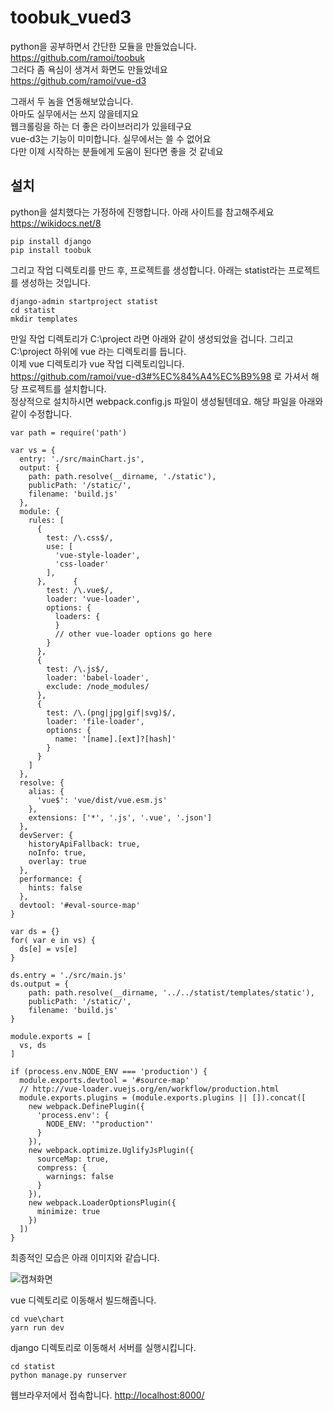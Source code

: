 # toobuk_vued3
python을 공부하면서 간단한 모듈을 만들었습니다.  
https://github.com/ramoi/toobuk  
그러다 좀 욕심이 생겨서 화면도 만들었네요  
https://github.com/ramoi/vue-d3  

그래서 두 놈을 연동해보았습니다.  
아마도 실무에서는 쓰지 않을테지요  
웹크롤링을 하는 더 좋은 라이브러리가 있을테구요  
vue-d3는 기능이 미미합니다. 실무에서는 쓸 수 없어요  
다만 이제 시작하는 분들에게 도움이 된다면 좋을 것 같네요  

## 설치 
python을 설치했다는 가정하에 진행합니다. 아래 사이트를 참고해주세요  
https://wikidocs.net/8

	pip install django
	pip install toobuk


그리고 작업 디렉토리를 만드 후, 프로젝트를 생성합니다. 아래는 statist라는 프로젝트를 생성하는 것입니다.  

	django-admin startproject statist
	cd statist
	mkdir templates

만일 작업 디렉토리가 C:\project 라면 아래와 같이 생성되었을 겁니다. 그리고 C:\project 하위에 vue 라는 디렉토리를 듭니다.  
이제 vue 디렉토리가 vue 작업 디렉토리입니다.  
https://github.com/ramoi/vue-d3#%EC%84%A4%EC%B9%98 로 가셔서 해당 프로젝트를 설치합니다.  
정상적으로 설치하시면 webpack.config.js 파일이 생성될텐데요. 해당 파일을 아래와 같이 수정합니다.  

~~~
var path = require('path')

var vs = {
  entry: './src/mainChart.js',
  output: {
    path: path.resolve(__dirname, './static'),
    publicPath: '/static/',
    filename: 'build.js'
  },
  module: {
    rules: [
      {
        test: /\.css$/,
        use: [
          'vue-style-loader',
          'css-loader'
        ],
      },      {
        test: /\.vue$/,
        loader: 'vue-loader',
        options: {
          loaders: {
          }
          // other vue-loader options go here
        }
      },
      {
        test: /\.js$/,
        loader: 'babel-loader',
        exclude: /node_modules/
      },
      {
        test: /\.(png|jpg|gif|svg)$/,
        loader: 'file-loader',
        options: {
          name: '[name].[ext]?[hash]'
        }
      }
    ]
  },
  resolve: {
    alias: {
      'vue$': 'vue/dist/vue.esm.js'
    },
    extensions: ['*', '.js', '.vue', '.json']
  },
  devServer: {
    historyApiFallback: true,
    noInfo: true,
    overlay: true
  },
  performance: {
    hints: false
  },
  devtool: '#eval-source-map'
}

var ds = {}
for( var e in vs) {
  ds[e] = vs[e]
}

ds.entry = './src/main.js'
ds.output = {
    path: path.resolve(__dirname, '../../statist/templates/static'),
    publicPath: '/static/',
    filename: 'build.js'
}

module.exports = [
  vs, ds
]

if (process.env.NODE_ENV === 'production') {
  module.exports.devtool = '#source-map'
  // http://vue-loader.vuejs.org/en/workflow/production.html
  module.exports.plugins = (module.exports.plugins || []).concat([
    new webpack.DefinePlugin({
      'process.env': {
        NODE_ENV: '"production"'
      }
    }),
    new webpack.optimize.UglifyJsPlugin({
      sourceMap: true,
      compress: {
        warnings: false
      }
    }),
    new webpack.LoaderOptionsPlugin({
      minimize: true
    })
  ])
}
~~~

최종적인 모습은 아래 이미지와 같습니다.

![캡쳐화면](https://user-images.githubusercontent.com/31053133/52839092-3cd48100-3138-11e9-842d-d049c0125b4d.png)

vue 디렉토리로 이동해서 빌드해줍니다.

	cd vue\chart
	yarn run dev


django 디렉토리로 이동해서 서버를 실행시킵니다.

	cd statist
	python manage.py runserver

웹브라우저에서 접속합니다.
[http://localhost:8000/](#http://localhost:8000/)